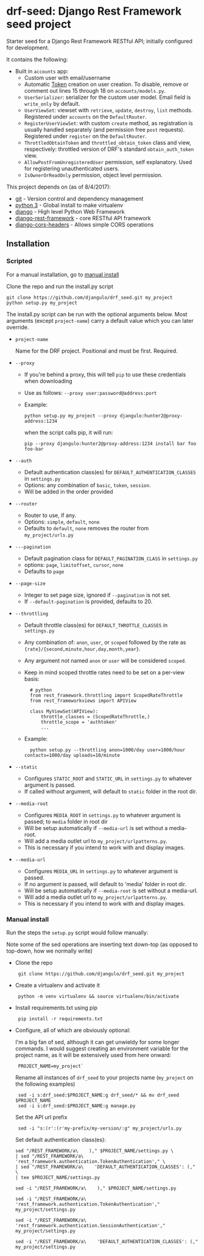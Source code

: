 # drf-seed: Django Rest Framework seed project

Starter seed for a Django Rest Framework RESTful API; initially configured for development.

It contains the following:

 - Built in `accounts` app:
   - Custom user with email/username
   - Automatic [Token](http://www.django-rest-framework.org/api-guide/authentication/#tokenauthentication) creation on user creation. To disable, remove or comment out lines 15 through 18 on `accounts/models.py`.
   - `UserSerializer`: serializer for the custom user model. Email field is `write_only` by default.
   - `UserViewSet`: viewset with `retrieve`, `update`, `destroy`, `list` methods. Registered under `accounts` on the `DefaultRouter`.
   - `RegisterUserViewSet`: with custom `create` method, as registration is usually handled separately (and permission free `post` requests). Registered under `register` on the `DefaultRouter`.
   - `ThrottledObtainToken` and `throttled_obtain_token` class and view, respectively: throttled version of DRF's standard `obtain_auth_token` view.
   - `AllowPostFromUnregisteredUser` permission, self explanatory. Used for registering unauthenticated users.
   - `IsOwnerOrReadOnly` permission, object level permission.


This project depends on (as of 8/4/2017):

 - [git](https://git-scm.com/) - Version control and dependency management
 - [python 3](http://python.org/) - Global install to make virtualenv
 - [django](https://www.djangoproject.com/) - High level Python Web Framework
 - [django-rest-framework](http://www.django-rest-framework.org/) - core RESTful API framework
 - [django-cors-headers](https://github.com/ottoyiu/django-cors-headers) - Allows simple CORS operations

## Installation

### Scripted

For a manual installation, go to [manual install](#manual-install)

Clone the repo and run the install.py script

    git clone https://github.com/djangulo/drf_seed.git my_project
    python setup.py my_project

The install.py script can be run with the optional arguments below. Most arguments (except `project-name`) carry a default value which you can later override.

 - `project-name`
    
    Name for the DRF project. Positional and must be first. Required.

 - `--proxy`
    - If you're behind a proxy, this will tell `pip` to use these credentials when downloading
    - Use as follows: `--proxy user:password@address:port`
    - Example:

        `python setup.py my_project --proxy djangulo:hunter2@proxy-address:1234`

        when the script calls pip, it will run:

        `pip --proxy djangulo:hunter2@proxy-address:1234 install bar foo foo-bar`

 - `--auth`
    - Default authentication class(es) for `DEFAULT_AUTHENTICATION_CLASSES` in `settings.py`
    - Options:  any combination of `basic`, `token`, `session`.
    - Will be added in the order provided

 - `--router`
    - Router to use, if any.
    - Options: `simple`, `default`, `none`
    - Defaults to `default`, `none` removes the router from `my_project/urls.py`

 - `---pagination`
    - Default pagination class for `DEFAULT_PAGINATION_CLASS` in `settings.py`
    - options: `page`, `limitoffset`, `cursor`, `none`
    - Defaults to `page`

 - `--page-size`
    - Integer to set page size, ignored if `--pagination` is not set.
    - If `--default-pagination` is provided, defaults to 20.

 - `--throttling`
    - Default throttle class(es) for `DEFAULT_THROTTLE_CLASSES` in `settings.py`
    - Any combination of: `anon`, `user`, or `scoped` followed by the rate as  `{rate}/{second,minute,hour,day,month,year}`.
    - Any argument not named `anon` or `user` will be considered `scoped`.
    - Keep in mind scoped throttle rates need to be set on a per-view basis:

            # python
            from rest_framework.throttling import ScopedRateThrottle
            from rest_frameworkviews import APIView

            class MyViewSet(APIView):
                throttle_classes = (ScopedRateThrottle,)
                throttle_scope = 'authtoken'
                ...

    - Example:

            python setup.py --throttling anon=1000/day user=1000/hour contacts=1000/day uploads=10/minute
 
 - `--static`
    - Configures `STATIC_ROOT` and `STATIC_URL` in `settings.py` to whatever argument is passed.
    - If called without argument, will default to `static` folder in the root dir.

- `--media-root`
    - Configures `MEDIA_ROOT` in `settings.py` to whatever argument is passed; to `media` folder in root dir
    - Will be setup automatically if `--media-url` is set without a media-root.
    - Will add a media outlet url to `my_project/urlpatterns.py`.
    - This is necessary if you intend to work with and display images.

- `--media-url`
    - Configures `MEDIA_URL` in `settings.py` to whatever argument is passed.
    - If no argument is passed, will default to 'media' folder in root dir.
    - Will be setup automatically if `--media-root` is set without a media-url.
    - Will add a media outlet url to `my_project/urlpatterns.py`.
    - This is necessary if you intend to work with and display images.

### Manual install

Run the steps the `setup.py` script would follow manually:

Note some of the sed operations are inserting text down-top (as opposed to top-down, how we normally write)

 - Clone the repo

        git clone https://github.com/djangulo/drf_seed.git my_project

 - Create a virtualenv and activate it

        python -m venv virtualenv && source virtualenv/bin/activate

 - Install requirements.txt using pip

        pip install -r requirements.txt

 - Configure, all of which are obviously optional:

    I'm a big fan of sed, although it can get unwieldy for some longer commands. I would suggest creating an environment variable for the project name, as it will be extensively used from here onward:

        PROJECT_NAME=my_project`

    Rename all instances of `drf_seed` to your projects name (`my_project` on the following examples)

        sed -i s:drf_seed:$PROJECT_NAME:g drf_seed/* && mv drf_seed $PROJECT_NAME
        sed -i s:drf_seed:$PROJECT_NAME:g manage.py

    Set the API url prefix

        sed -i "s:(r':(r'my-prefix/my-version/:g" my_project/urls.py

    Set default authentication class(es):

       sed "/REST_FRAMEWORK/a\    )," $PROJECT_NAME/settings.py \
       | sed "/REST_FRAMEWORK/a\        'rest_framework.authentication.TokenAuthentication'," \
       | sed "/REST_FRAMEWORK/a\    'DEFAULT_AUTHENTICATION_CLASSES': (," \
       | tee $PROJECT_NAME/settings.py

    `sed -i "/REST_FRAMEWORK/a\    )," $PROJECT_NAME/settings.py`

    `sed -i "/REST_FRAMEWORK/a\        'rest_framework.authentication.TokenAuthentication'," my_project/settings.py`

    `sed -i "/REST_FRAMEWORK/a\        'rest_framework.authentication.SessionAuthentication'," my_project/settings.py`

    `sed -i "/REST_FRAMEWORK/a\    'DEFAULT_AUTHENTICATION_CLASSES': (," my_project/settings.py`




